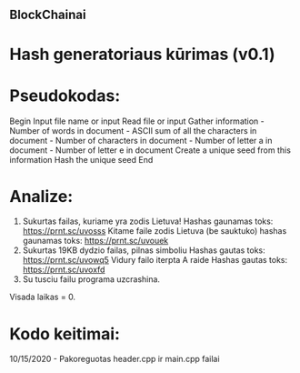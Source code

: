 ## BlockChainai
# Hash generatoriaus kūrimas (v0.1)
# Pseudokodas:
Begin
  Input file name or input
  Read file or input
  Gather information
    - Number of words in document
    - ASCII sum of all the characters in document
    - Number of characters in document
    - Number of letter a in document
    - Number of letter e in document
  Create a unique seed from this information
  Hash the unique seed
End
# Analize:
1. Sukurtas failas, kuriame yra zodis Lietuva!
Hashas gaunamas toks: https://prnt.sc/uvosss
Kitame faile zodis Lietuva (be sauktuko)
hashas gaunamas toks: https://prnt.sc/uvouek
2. Sukurtas 19KB dydzio failas, pilnas simboliu
Hashas gautas toks: https://prnt.sc/uvowq5
Vidury failo iterpta A raide
Hashas gautas toks: https://prnt.sc/uvoxfd
3. Su tusciu failu programa uzcrashina.

Visada laikas = 0.

# Kodo keitimai:
10/15/2020 - Pakoreguotas header.cpp ir main.cpp failai
